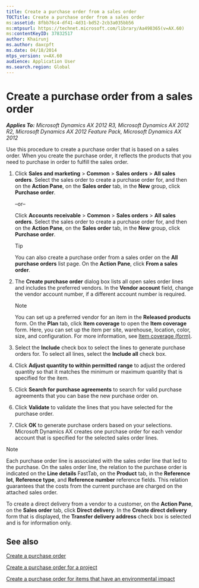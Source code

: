 ```yaml
---
title: Create a purchase order from a sales order
TOCTitle: Create a purchase order from a sales order
ms:assetid: 8fbb76c4-df41-4d31-bd52-2cb3a035bb56
ms:mtpsurl: https://technet.microsoft.com/library/Aa498365(v=AX.60)
ms:contentKeyID: 37832517
author: Khairunj
ms.author: daxcpft
ms.date: 04/18/2014
mtps_version: v=AX.60
audience: Application User
ms.search.region: Global
---
```


# Create a purchase order from a sales order 


_**Applies To:** Microsoft Dynamics AX 2012 R3, Microsoft Dynamics AX 2012 R2, Microsoft Dynamics AX 2012 Feature Pack, Microsoft Dynamics AX 2012_

Use this procedure to create a purchase order that is based on a sales order. When you create the purchase order, it reflects the products that you need to purchase in order to fulfill the sales order.

1.  Click **Sales and marketing** \> **Common** \> **Sales orders** \> **All sales orders**. Select the sales order to create a purchase order for, and then on the **Action Pane**, on the **Sales order** tab, in the **New** group, click **Purchase order**.
    
    –or–
    
    Click **Accounts receivable** \> **Common** \> **Sales orders** \> **All sales orders**. Select the sales order to create a purchase order for, and then on the **Action Pane**, on the **Sales order** tab, in the **New** group, click **Purchase order**.
    

    > [!TIP]
    > <P>You can also create a purchase order from a sales order on the <STRONG>All purchase orders</STRONG> list page. On the <STRONG>Action Pane</STRONG>, click <STRONG>From a sales order</STRONG>.</P>



2.  The **Create purchase order** dialog box lists all open sales order lines and includes the preferred vendors. In the **Vendor account** field, change the vendor account number, if a different account number is required.
    

    > [!NOTE]
    > <P>You can set up a preferred vendor for an item in the <STRONG>Released products</STRONG> form. On the <STRONG>Plan</STRONG> tab, click <STRONG>Item coverage</STRONG> to open the <STRONG>Item coverage</STRONG> form. Here, you can set up the item per site, warehouse, location, color, size, and configuration. For more information, see <A href="https://technet.microsoft.com/library/aa619147(v=ax.60)">Item coverage (form)</A>.</P>



3.  Select the **Include** check box to select the lines to generate purchase orders for. To select all lines, select the **Include all** check box.

4.  Click **Adjust quantity to within permitted range** to adjust the ordered quantity so that it matches the minimum or maximum quantity that is specified for the item.

5.  Click **Search for purchase agreements** to search for valid purchase agreements that you can base the new purchase order on.

6.  Click **Validate** to validate the lines that you have selected for the purchase order.

7.  Click **OK** to generate purchase orders based on your selections. Microsoft Dynamics AX creates one purchase order for each vendor account that is specified for the selected sales order lines.


> [!NOTE]
> <P>Each purchase order line is associated with the sales order line that led to the purchase. On the sales order line, the relation to the purchase order is indicated on the <STRONG>Line details</STRONG> FastTab, on the <STRONG>Product</STRONG> tab, in the <STRONG>Reference lot</STRONG>, <STRONG>Reference type</STRONG>, and <STRONG>Reference number</STRONG> reference fields. This relation guarantees that the costs from the current purchase are charged on the attached sales order.</P>
> <P>To create a direct delivery from a vendor to a customer, on the <STRONG>Action Pane</STRONG>, on the <STRONG>Sales order</STRONG> tab, click <STRONG>Direct delivery</STRONG>. In the <STRONG>Create direct delivery</STRONG> form that is displayed, the <STRONG>Transfer delivery address</STRONG> check box is selected and is for information only.</P>



## See also

[Create a purchase order](create-a-purchase-order.md)

[Create a purchase order for a project](create-a-purchase-order-for-a-project.md)

[Create a purchase order for items that have an environmental impact](create-a-purchase-order-for-items-that-have-an-environmental-impact.md)

  


